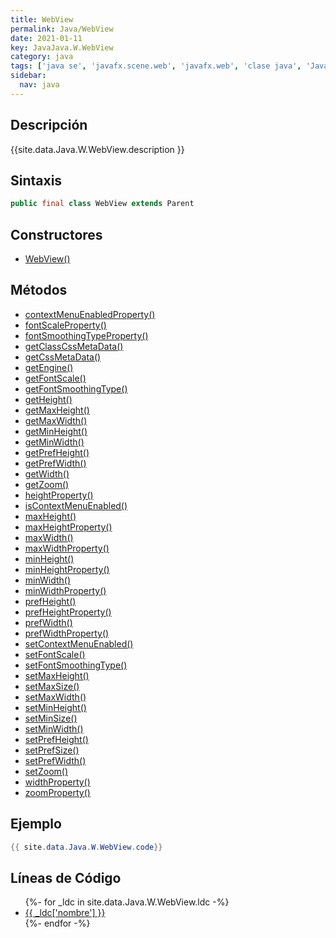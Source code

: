 ```yaml
---
title: WebView
permalink: Java/WebView
date: 2021-01-11
key: JavaJava.W.WebView
category: java
tags: ['java se', 'javafx.scene.web', 'javafx.web', 'clase java', 'JavaFX 2.0']
sidebar: 
  nav: java
---
```


## Descripción
{{site.data.Java.W.WebView.description }}

## Sintaxis
~~~java
public final class WebView extends Parent
~~~

## Constructores
* [WebView()](/Java/WebView/WebView/)

## Métodos
* [contextMenuEnabledProperty()](/Java/WebView/contextMenuEnabledProperty)
* [fontScaleProperty()](/Java/WebView/fontScaleProperty)
* [fontSmoothingTypeProperty()](/Java/WebView/fontSmoothingTypeProperty)
* [getClassCssMetaData()](/Java/WebView/getClassCssMetaData)
* [getCssMetaData()](/Java/WebView/getCssMetaData)
* [getEngine()](/Java/WebView/getEngine)
* [getFontScale()](/Java/WebView/getFontScale)
* [getFontSmoothingType()](/Java/WebView/getFontSmoothingType)
* [getHeight()](/Java/WebView/getHeight)
* [getMaxHeight()](/Java/WebView/getMaxHeight)
* [getMaxWidth()](/Java/WebView/getMaxWidth)
* [getMinHeight()](/Java/WebView/getMinHeight)
* [getMinWidth()](/Java/WebView/getMinWidth)
* [getPrefHeight()](/Java/WebView/getPrefHeight)
* [getPrefWidth()](/Java/WebView/getPrefWidth)
* [getWidth()](/Java/WebView/getWidth)
* [getZoom()](/Java/WebView/getZoom)
* [heightProperty()](/Java/WebView/heightProperty)
* [isContextMenuEnabled()](/Java/WebView/isContextMenuEnabled)
* [maxHeight()](/Java/WebView/maxHeight)
* [maxHeightProperty()](/Java/WebView/maxHeightProperty)
* [maxWidth()](/Java/WebView/maxWidth)
* [maxWidthProperty()](/Java/WebView/maxWidthProperty)
* [minHeight()](/Java/WebView/minHeight)
* [minHeightProperty()](/Java/WebView/minHeightProperty)
* [minWidth()](/Java/WebView/minWidth)
* [minWidthProperty()](/Java/WebView/minWidthProperty)
* [prefHeight()](/Java/WebView/prefHeight)
* [prefHeightProperty()](/Java/WebView/prefHeightProperty)
* [prefWidth()](/Java/WebView/prefWidth)
* [prefWidthProperty()](/Java/WebView/prefWidthProperty)
* [setContextMenuEnabled()](/Java/WebView/setContextMenuEnabled)
* [setFontScale()](/Java/WebView/setFontScale)
* [setFontSmoothingType()](/Java/WebView/setFontSmoothingType)
* [setMaxHeight()](/Java/WebView/setMaxHeight)
* [setMaxSize()](/Java/WebView/setMaxSize)
* [setMaxWidth()](/Java/WebView/setMaxWidth)
* [setMinHeight()](/Java/WebView/setMinHeight)
* [setMinSize()](/Java/WebView/setMinSize)
* [setMinWidth()](/Java/WebView/setMinWidth)
* [setPrefHeight()](/Java/WebView/setPrefHeight)
* [setPrefSize()](/Java/WebView/setPrefSize)
* [setPrefWidth()](/Java/WebView/setPrefWidth)
* [setZoom()](/Java/WebView/setZoom)
* [widthProperty()](/Java/WebView/widthProperty)
* [zoomProperty()](/Java/WebView/zoomProperty)

## Ejemplo
~~~java
{{ site.data.Java.W.WebView.code}}
~~~

## Líneas de Código
<ul>
{%- for _ldc in site.data.Java.W.WebView.ldc -%}
   <li>
       <a href="{{_ldc['url'] }}">{{ _ldc['nombre'] }}</a>
   </li>
{%- endfor -%}
</ul>
